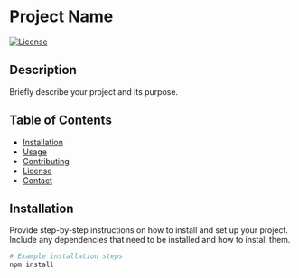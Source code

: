 # Project Name

[![License](https://img.shields.io/badge/license-MIT-blue.svg)](LICENSE)

## Description

Briefly describe your project and its purpose.

## Table of Contents

- [Installation](#installation)
- [Usage](#usage)
- [Contributing](#contributing)
- [License](#license)
- [Contact](#contact)

## Installation

Provide step-by-step instructions on how to install and set up your project. Include any dependencies that need to be installed and how to install them.

```bash
# Example installation steps
npm install